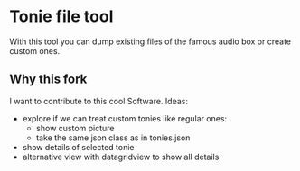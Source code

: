 # Tonie file tool

With this tool you can dump existing files of the famous audio box or create custom ones.

## Why this fork
I want to contribute to this cool Software.
Ideas:
- explore if we can treat custom tonies like regular ones:
  - show custom picture
  - take the same json class as in tonies.json
- show details of selected tonie
- alternative view with datagridview to show all details
